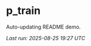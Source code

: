 # p_train

Auto-updating README demo.

<!--START_SECTION:status-->
_Last run: 2025-08-25 19:27 UTC_
<!--END_SECTION:status-->






















































































































